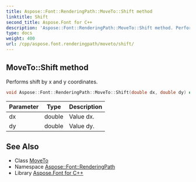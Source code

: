 ```yaml
---
title: Aspose::Font::RenderingPath::MoveTo::Shift method
linktitle: Shift
second_title: Aspose.Font for C++
description: 'Aspose::Font::RenderingPath::MoveTo::Shift method. Performs shift by x and y coordinates in C++.'
type: docs
weight: 400
url: /cpp/aspose.font.renderingpath/moveto/shift/
---
```

## MoveTo::Shift method


Performs shift by x and y coordinates.

```cpp
void Aspose::Font::RenderingPath::MoveTo::Shift(double dx, double dy) override
```


| Parameter | Type | Description |
| --- | --- | --- |
| dx | double | Value dx. |
| dy | double | Value dy. |

## See Also

* Class [MoveTo](../)
* Namespace [Aspose::Font::RenderingPath](../../)
* Library [Aspose.Font for C++](../../../)
